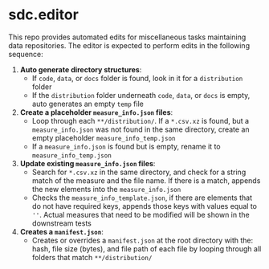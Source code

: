 # sdc.editor

This repo provides automated edits for miscellaneous tasks maintaining data repositories. The editor is expected to perform edits in the following sequence:

1. **Auto generate directory structures**:
    - If `code`, `data`, or `docs` folder is found, look in it for a `distribution` folder
    - If the `distribution` folder underneath `code`, `data`, or `docs` is empty, auto generates an empty `temp` file
2. **Create a placeholder `measure_info.json` files**: 
    - Loop through each `**/distribution/`. If a `*.csv.xz` is found, but a `measure_info.json` was not found in the same directory, create an empty placeholder `measure_info_temp.json`
    - If a `measure_info.json` is found but is empty, rename it to `measure_info_temp.json`
3. **Update existing `measure_info.json` files**: 
    - Search for ```*.csv.xz``` in the same directory, and check for a string match of the measure and the file name. If there is a match, appends the new elements into the ```measure_info.json```
    - Checks the `measure_info_template.json`, if there are elements that do not have required keys, appends those keys with values equal to `''`. Actual measures that need to be modified will be shown in the downstream tests
4. **Creates a ```manifest.json```**: 
    - Creates or overrides a ```manifest.json``` at the root directory with the: hash, file size (bytes), and file path of each file by looping through all folders that match ```**/distribution/``` 
